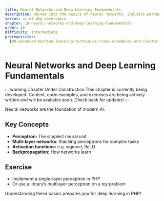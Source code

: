 ```yaml
---
title: Neural Networks and Deep Learning Fundamentals
description: Delves into the basics of neural networks. Explains perceptrons, multi-layer networks, activation functions, and backpropagation. Includes a simple exercise implementing a perceptron in PHP or using a library.
series: ai-ml-php-developers
chapter: 10-neural-networks-and-deep-learning-fundamentals
order: 10
difficulty: intermediate
prerequisites:
  [09-advanced-machine-learning-techniques-trees-ensembles-and-clustering]
---
```


# Neural Networks and Deep Learning Fundamentals

::: warning Chapter Under Construction
This chapter is currently being developed. Content, code examples, and exercises are being actively written and will be available soon. Check back for updates!
:::

Neural networks are the foundation of modern AI.

## Key Concepts

- **Perceptron:** The simplest neural unit
- **Multi-layer networks:** Stacking perceptrons for complex tasks
- **Activation functions:** e.g. sigmoid, ReLU
- **Backpropagation:** How networks learn

## Exercise

- Implement a single-layer perceptron in PHP
- Or use a library’s multilayer perceptron on a toy problem

Understanding these basics prepares you for deep learning in PHP!
